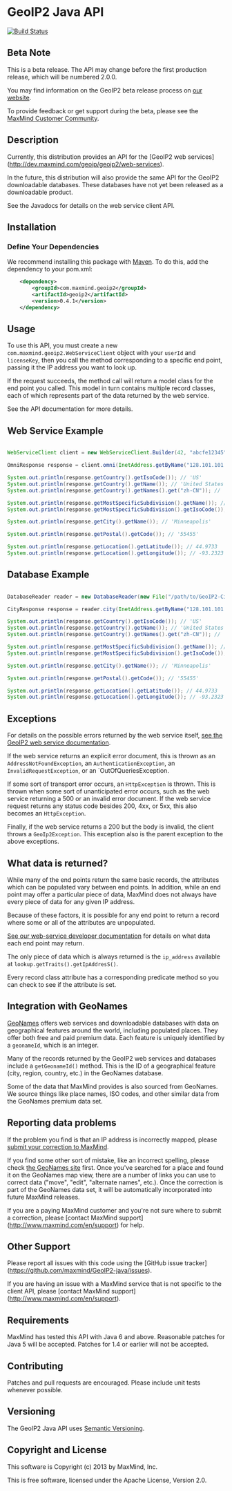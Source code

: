 # GeoIP2 Java API #

[![Build Status](https://travis-ci.org/maxmind/GeoIP2-java.png?branch=master)](https://travis-ci.org/maxmind/GeoIP2-java)

## Beta Note ##

This is a beta release. The API may change before the first production
release, which will be numbered 2.0.0.

You may find information on the GeoIP2 beta release process on [our
website](http://www.maxmind.com/en/geoip2_beta).

To provide feedback or get support during the beta, please see the
[MaxMind Customer Community](https://getsatisfaction.com/maxmind).

## Description ##

Currently, this distribution provides an API for the [GeoIP2 web services]
(http://dev.maxmind.com/geoip/geoip2/web-services).

In the future, this distribution will also provide the same API for the
GeoIP2 downloadable databases. These databases have not yet been
released as a downloadable product.

See the Javadocs for details on the web service client API.

## Installation ##

### Define Your Dependencies ###

We recommend installing this package with [Maven](http://maven.apache.org/).
To do this, add the dependency to your pom.xml:

```xml
    <dependency>
        <groupId>com.maxmind.geoip2</groupId>
        <artifactId>geoip2</artifactId>
        <version>0.4.1</version>
    </dependency>
```

## Usage ##

To use this API, you must create a new `com.maxmind.geoip2.WebServiceClient`
object with your `userId` and `licenseKey`, then you call the method
corresponding to a specific end point, passing it the IP address you want to
look up.

If the request succeeds, the method call will return a model class for the end
point you called. This model in turn contains multiple record classes, each of
which represents part of the data returned by the web service.

See the API documentation for more details.

## Web Service Example ##

```java

WebServiceClient client = new WebServiceClient.Builder(42, "abcfe12345").build();

OmniResponse response = client.omni(InetAddress.getByName("128.101.101.101"));

System.out.println(response.getCountry().getIsoCode()); // 'US'
System.out.println(response.getCountry().getName()); // 'United States'
System.out.println(response.getCountry().getNames().get("zh-CN")); // '美国'

System.out.println(response.getMostSpecificSubdivision().getName()); // 'Minnesota'
System.out.println(response.getMostSpecificSubdivision().getIsoCode()); // 'MN'

System.out.println(response.getCity().getName()); // 'Minneapolis'

System.out.println(response.getPostal().getCode()); // '55455'

System.out.println(response.getLocation().getLatitude()); // 44.9733
System.out.println(response.getLocation().getLongitude()); // -93.2323

```

## Database Example ##

```java

DatabaseReader reader = new DatabaseReader(new File("/path/to/GeoIP2-City.mmdb");

CityResponse response = reader.city(InetAddress.getByName("128.101.101.101"));

System.out.println(response.getCountry().getIsoCode()); // 'US'
System.out.println(response.getCountry().getName()); // 'United States'
System.out.println(response.getCountry().getNames().get("zh-CN")); // '美国'

System.out.println(response.getMostSpecificSubdivision().getName()); // 'Minnesota'
System.out.println(response.getMostSpecificSubdivision().getIsoCode()); // 'MN'

System.out.println(response.getCity().getName()); // 'Minneapolis'

System.out.println(response.getPostal().getCode()); // '55455'

System.out.println(response.getLocation().getLatitude()); // 44.9733
System.out.println(response.getLocation().getLongitude()); // -93.2323

```


## Exceptions ##

For details on the possible errors returned by the web service itself, [see
the GeoIP2 web service documentation](http://dev.maxmind.com/geoip2/geoip/web-services).

If the web service returns an explicit error document, this is thrown as an
`AddressNotFoundException`, an `AuthenticationException`, an
`InvalidRequestException`, or an `OutOfQueriesException.

If some sort of transport error occurs, an `HttpException` is thrown. This
is thrown when some sort of unanticipated error occurs, such as the web
service returning a 500 or an invalid error document. If the web service
request returns any status code besides 200, 4xx, or 5xx, this also becomes
an `HttpException`.

Finally, if the web service returns a 200 but the body is invalid, the client
throws a `GeoIp2Exception`. This exception also is the parent exception to
the above exceptions.

## What data is returned? ##

While many of the end points return the same basic records, the attributes
which can be populated vary between end points. In addition, while an end
point may offer a particular piece of data, MaxMind does not always have every
piece of data for any given IP address.

Because of these factors, it is possible for any end point to return a record
where some or all of the attributes are unpopulated.

[See our web-service developer
documentation](http://dev.maxmind.com/geoip/geoip2/web-services) for
details on what data each end point may return.

The only piece of data which is always returned is the ```ip_address```
available at ```lookup.getTraits().getIpAddresS()```.

Every record class attribute has a corresponding predicate method so you can
check to see if the attribute is set.

## Integration with GeoNames ##

[GeoNames](http://www.geonames.org/) offers web services and downloadable
databases with data on geographical features around the world, including
populated places. They offer both free and paid premium data. Each
feature is uniquely identified by a `geonameId`, which is an integer.

Many of the records returned by the GeoIP2 web services and databases
include a `getGeonameId()` method. This is the ID of a geographical
feature (city, region, country, etc.) in the GeoNames database.

Some of the data that MaxMind provides is also sourced from GeoNames. We
source things like place names, ISO codes, and other similar data from
the GeoNames premium data set.

## Reporting data problems ##

If the problem you find is that an IP address is incorrectly mapped,
please
[submit your correction to MaxMind](http://www.maxmind.com/en/correction).

If you find some other sort of mistake, like an incorrect spelling,
please check [the GeoNames site](http://www.geonames.org/) first. Once
you've searched for a place and found it on the GeoNames map view, there
are a number of links you can use to correct data ("move", "edit",
"alternate names", etc.). Once the correction is part of the GeoNames
data set, it will be automatically incorporated into future MaxMind
releases.

If you are a paying MaxMind customer and you're not sure where to submit
a correction, please [contact MaxMind support]
(http://www.maxmind.com/en/support) for help.

## Other Support ##

Please report all issues with this code using the [GitHub issue tracker]
(https://github.com/maxmind/GeoIP2-java/issues).

If you are having an issue with a MaxMind service that is not specific
to the client API, please [contact MaxMind support]
(http://www.maxmind.com/en/support).

## Requirements  ##

MaxMind has tested this API with Java 6 and above. Reasonable patches
for Java 5 will be accepted. Patches for 1.4 or earlier will not be
accepted.

## Contributing ##

Patches and pull requests are encouraged. Please include unit tests
whenever possible.

## Versioning ##

The GeoIP2 Java API uses [Semantic Versioning](http://semver.org/).

## Copyright and License ##

This software is Copyright (c) 2013 by MaxMind, Inc.

This is free software, licensed under the Apache License, Version 2.0.
